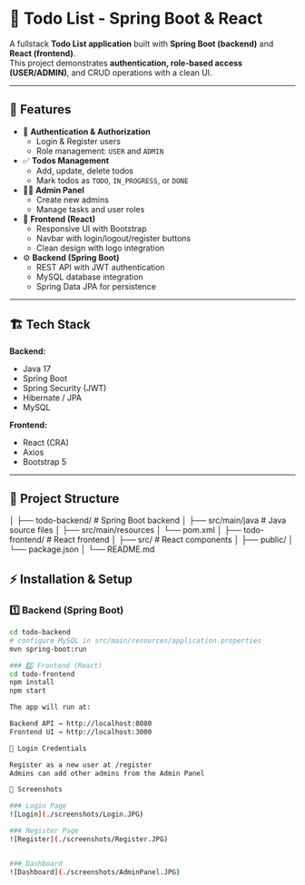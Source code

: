 # 📝 Todo List - Spring Boot & React

A fullstack **Todo List application** built with **Spring Boot (backend)** and **React (frontend)**.  
This project demonstrates **authentication, role-based access (USER/ADMIN)**, and CRUD operations with a clean UI.

---

## 🚀 Features

- 🔐 **Authentication & Authorization**
  - Login & Register users
  - Role management: `USER` and `ADMIN`
- ✅ **Todos Management**
  - Add, update, delete todos
  - Mark todos as `TODO`, `IN_PROGRESS`, or `DONE`
- 👨‍💼 **Admin Panel**
  - Create new admins
  - Manage tasks and user roles
- 🎨 **Frontend (React)**
  - Responsive UI with Bootstrap
  - Navbar with login/logout/register buttons
  - Clean design with logo integration
- ⚙️ **Backend (Spring Boot)**
  - REST API with JWT authentication
  - MySQL database integration
  - Spring Data JPA for persistence

---

## 🏗️ Tech Stack

**Backend:**
- Java 17
- Spring Boot
- Spring Security (JWT)
- Hibernate / JPA
- MySQL

**Frontend:**
- React (CRA)
- Axios
- Bootstrap 5

---

## 📂 Project Structure
│
├── todo-backend/ # Spring Boot backend
│ ├── src/main/java # Java source files
│ ├── src/main/resources
│ └── pom.xml
│
├── todo-frontend/ # React frontend
│ ├── src/ # React components
│ ├── public/
│ └── package.json
│
└── README.md


## ⚡ Installation & Setup

### 1️⃣ Backend (Spring Boot)
```bash
cd todo-backend
# configure MySQL in src/main/resources/application.properties
mvn spring-boot:run

### 2️⃣ Frontend (React)
cd todo-frontend
npm install
npm start

The app will run at:

Backend API → http://localhost:8080
Frontend UI → http://localhost:3000

🔑 Login Credentials

Register as a new user at /register
Admins can add other admins from the Admin Panel

📸 Screenshots

### Login Page
![Login](./screenshots/Login.JPG)

### Register Page
![Register](./screenshots/Register.JPG)


### Dashboard
![Dashboard](./screenshots/AdminPanel.JPG)
